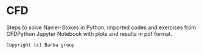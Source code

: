 # CFD
Steps to solve Navier-Stokes in Python, imported codes and exercises from CFDPython Jupyter Notebook with plots and results in pdf format.


```Copyright (c) Barba group```
